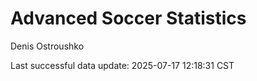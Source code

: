 # Advanced Soccer Statistics
Denis Ostroushko

<!-- gfm -->

Last successful data update: 2025-07-17 12:18:31 CST
